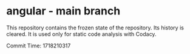 # angular - main branch

This repository contains the frozen state of the repository.
Its history is cleared. It is used only for static code
analysis with Codacy.

Commit Time: 1718210317